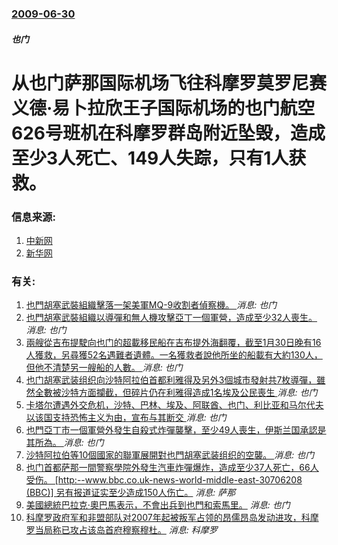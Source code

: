 ### [2009-06-30](/news/2009/06/30/index.md)

##### 也门
#  从也门萨那国际机场飞往科摩罗莫罗尼赛义德·易卜拉欣王子国际机场的也门航空626号班机在科摩罗群岛附近坠毁，造成至少3人死亡、149人失踪，只有1人获救。




### 信息来源:

1. [中新网](http://www.chinanews.com.cn/gj/gj-yt/news/2009/06-30/1755458.shtml)
2. [新华网](http://news.xinhuanet.com/world/2009-06/30/content_11626009.htm)

### 有关:

1. [也門胡塞武裝組織擊落一架美軍MQ-9收割者偵察機。 ](/zh/news/2019/08/20/也門胡塞武裝組織擊落一架美軍MQ-9收割者偵察機.md) _消息: 也门_
2. [也門胡塞武裝組織以導彈和無人機攻擊亞丁一個軍營，造成至少32人喪生。 ](/zh/news/2019/08/1/也門胡塞武裝組織以導彈和無人機攻擊亞丁一個軍營-造成至少32人喪生.md) _消息: 也门_
3. [兩艘從吉布提駛向也门的超載移民船在吉布提外海翻覆，截至1月30日晚有16人獲救，另尋獲52名遇難者遺體。一名獲救者說他所坐的船載有大約130人，但他不清楚另一艘船的人數。 ](/zh/news/2019/01/29/兩艘從吉布提駛向也门的超載移民船在吉布提外海翻覆-截至1月30日晚有16人獲救-另尋獲52名遇難者遺體-一名獲救者說他所.md) _消息: 也门_
4. [也门胡塞武装组织向沙特阿拉伯首都利雅得及另外3個城市發射共7枚導彈，雖然全數被沙特方面攔截，但碎片仍在利雅得造成1名埃及公民喪生 ](/zh/news/2018/03/25/也门胡塞武装组织向沙特阿拉伯首都利雅得及另外3個城市發射共7枚導彈-雖然全數被沙特方面攔截-但碎片仍在利雅得造成1名埃及.md) _消息: 也门_
5. [卡塔尔遭遇外交危机，沙特、巴林、埃及、阿联酋、也门、利比亚和马尔代夫以该国支持恐怖主义为由，宣布与其断交 ](/zh/news/2017/06/5/卡塔尔遭遇外交危机-沙特-巴林-埃及-阿联酋-也门-利比亚和马尔代夫以该国支持恐怖主义为由-宣布与其断交.md) _消息: 也门_
6. [也門亞丁市一個軍營外發生自殺式炸彈襲擊，至少49人喪生，伊斯兰国承認是其所為。 ](/zh/news/2016/12/18/也門亞丁市一個軍營外發生自殺式炸彈襲擊-至少49人喪生-伊斯兰国承認是其所為.md) _消息: 也门_
7. [沙特阿拉伯等10個國家的聯軍展開對也門胡塞武装组织的空襲。 ](/zh/news/2015/03/26/沙特阿拉伯等10個國家的聯軍展開對也門胡塞武装组织的空襲.md) _消息: 也门_
8. [ 也门首都萨那一間警察學院外發生汽車炸彈爆炸，造成至少37人死亡，66人受伤。 [http:--www.bbc.co.uk-news-world-middle-east-30706208 (BBC)] 另有报道证实至少造成150人伤亡。](/zh/news/2015/01/7/也门首都萨那一間警察學院外發生汽車炸彈爆炸-造成至少37人死亡-66人受伤-http-wwwbbccou.md) _消息: 萨那_
9. [ 美國總統巴拉克·奧巴馬表示，不會出兵到也門和索馬里。](/zh/news/2010/01/10/美國總統巴拉克-奧巴馬表示-不會出兵到也門和索馬里.md) _消息: 也门_
10. [科摩罗政府军和非盟部队对2007年起被叛军占领的昂儒昂岛发动进攻，科摩罗当局称已攻占该岛首府穆察穆杜。](/zh/news/2008/03/25/科摩罗政府军和非盟部队对2007年起被叛军占领的昂儒昂岛发动进攻-科摩罗当局称已攻占该岛首府穆察穆杜.md) _消息: 科摩罗_
